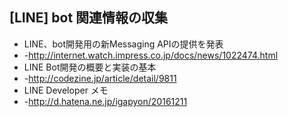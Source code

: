 ## [LINE] bot 関連情報の収集

* LINE、bot開発用の新Messaging APIの提供を発表
* -http://internet.watch.impress.co.jp/docs/news/1022474.html
* LINE Bot開発の概要と実装の基本
* -http://codezine.jp/article/detail/9811
* LINE Developer メモ
* -http://d.hatena.ne.jp/igapyon/20161211

